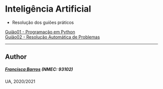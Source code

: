 # Inteligência Artificial
- Resolução dos guiões práticos

[Guião01 - Programação em Python](https://github.com/itskikat/pratica-ia/tree/main/guiao01)
<br>
[Guião02 - Resolução Automática de Problemas](https://github.com/itskikat/pratica-ia/tree/main/guiao02)


----------
## Author
##### [Francisca Barros](https://github.com/itskikat/) (NMEC: 93102)

UA, 2020/2021
